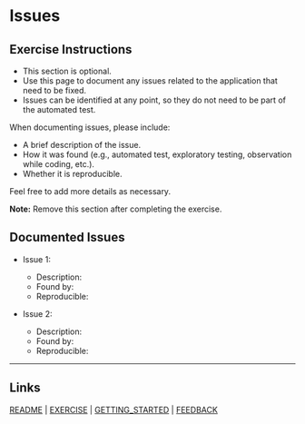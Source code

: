 # Issues

## Exercise Instructions

- This section is optional.
- Use this page to document any issues related to the application that need to be fixed.
- Issues can be identified at any point, so they do not need to be part of the automated test.

When documenting issues, please include:

- A brief description of the issue.
- How it was found (e.g., automated test, exploratory testing, observation while coding, etc.).
- Whether it is reproducible.

Feel free to add more details as necessary.

**Note:** Remove this section after completing the exercise.

## Documented Issues

- Issue 1:
  - Description:
  - Found by:
  - Reproducible:

- Issue 2:
  - Description:
  - Found by:
  - Reproducible:

---

## Links

[README](README.md) | [EXERCISE](EXERCISE.md) | [GETTING_STARTED](GETTING_STARTED.md) | [FEEDBACK](FEEDBACK.md)